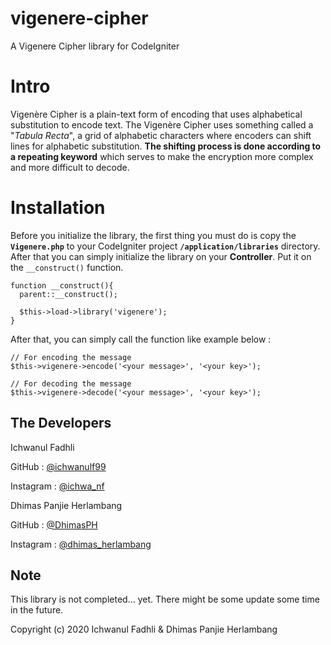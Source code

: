 # vigenere-cipher
A Vigenere Cipher library for CodeIgniter

Intro
=====
Vigenère Cipher is a plain-text form of encoding that uses alphabetical substitution to encode text. The Vigenère Cipher uses something called a "*Tabula Recta*", a grid of alphabetic characters where encoders can shift lines for alphabetic substitution. **The shifting process is done according to a repeating keyword** which serves to make the encryption more complex and more difficult to decode.

Installation
============
Before you initialize the library, the first thing you must do is copy the **`Vigenere.php`** to your CodeIgniter project **`/application/libraries`** directory. After that you can simply initialize the library on your **Controller**. Put it on the `__construct()` function.

```
function __construct(){ 
  parent::__construct();
  
  $this->load->library('vigenere'); 
}
```
After that, you can simply call the function like example below :
```
// For encoding the message
$this->vigenere->encode('<your message>', '<your key>');

// For decoding the message
$this->vigenere->decode('<your message>', '<your key>');
```

The Developers
--------------
Ichwanul Fadhli

GitHub    : [@ichwanulf99](https://github.com/ichwanulf99/)

Instagram : [@ichwa_nf](https://www.instagram.com/ichwa_nf/)

Dhimas Panjie Herlambang

GitHub    : [@DhimasPH](https://github.com/DhimasPH/)

Instagram : [@dhimas_herlambang](https://www.instagram.com/dhimas_herlambang/)

Note
----
This library is not completed... yet. There might be some update some time in the future.

Copyright (c) 2020 Ichwanul Fadhli & Dhimas Panjie Herlambang
